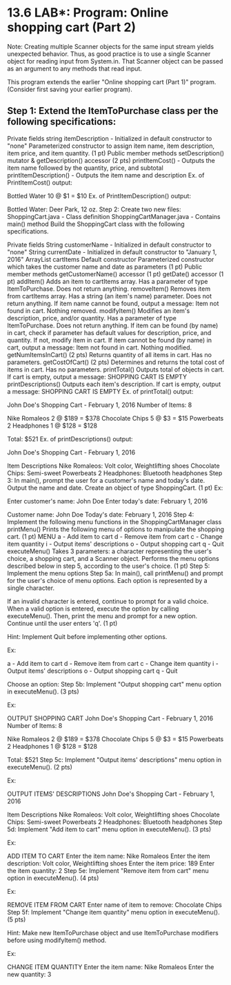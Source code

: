 # 13.6 LAB*: Program: Online shopping cart (Part 2)

Note: Creating multiple Scanner objects for the same input stream yields unexpected behavior. Thus, as good practice is to use a single Scanner object for reading input from System.in. That Scanner object can be passed as an argument to any methods that read input.

This program extends the earlier "Online shopping cart (Part 1)" program. (Consider first saving your earlier program).

## Step 1: Extend the ItemToPurchase class per the following specifications:
Private fields
string itemDescription - Initialized in default constructor to "none"
Parameterized constructor to assign item name, item description, item price, and item quantity. (1 pt)
Public member methods
setDescription() mutator & getDescription() accessor (2 pts)
printItemCost() - Outputs the item name followed by the quantity, price, and subtotal
printItemDescription() - Outputs the item name and description
Ex. of PrintItemCost() output:

Bottled Water 10 @ $1 = $10
Ex. of PrintItemDescription() output:

Bottled Water: Deer Park, 12 oz.
Step 2: Create two new files:
ShoppingCart.java - Class definition
ShoppingCartManager.java - Contains main() method
Build the ShoppingCart class with the following specifications.

Private fields
String customerName - Initialized in default constructor to "none"
String currentDate - Initialized in default constructor to "January 1, 2016"
ArrayList cartItems
Default constructor
Parameterized constructor which takes the customer name and date as parameters (1 pt)
Public member methods
getCustomerName() accessor (1 pt)
getDate() accessor (1 pt)
addItem()
Adds an item to cartItems array. Has a parameter of type ItemToPurchase. Does not return anything.
removeItem()
Removes item from cartItems array. Has a string (an item's name) parameter. Does not return anything.
If item name cannot be found, output a message: Item not found in cart. Nothing removed.
modifyItem()
Modifies an item's description, price, and/or quantity. Has a parameter of type ItemToPurchase. Does not return anything.
If item can be found (by name) in cart, check if parameter has default values for description, price, and quantity. If not, modify item in cart.
If item cannot be found (by name) in cart, output a message: Item not found in cart. Nothing modified.
getNumItemsInCart() (2 pts)
Returns quantity of all items in cart. Has no parameters.
getCostOfCart() (2 pts)
Determines and returns the total cost of items in cart. Has no parameters.
printTotal()
Outputs total of objects in cart.
If cart is empty, output a message: SHOPPING CART IS EMPTY
printDescriptions()
Outputs each item's description.
If cart is empty, output a message: SHOPPING CART IS EMPTY
Ex. of printTotal() output:

John Doe's Shopping Cart - February 1, 2016
Number of Items: 8

Nike Romaleos 2 @ $189 = $378
Chocolate Chips 5 @ $3 = $15
Powerbeats 2 Headphones 1 @ $128 = $128

Total: $521
Ex. of printDescriptions() output:

John Doe's Shopping Cart - February 1, 2016

Item Descriptions
Nike Romaleos: Volt color, Weightlifting shoes
Chocolate Chips: Semi-sweet
Powerbeats 2 Headphones: Bluetooth headphones
Step 3: In main(), prompt the user for a customer's name and today's date. Output the name and date. Create an object of type ShoppingCart. (1 pt)
Ex:

Enter customer's name:
John Doe
Enter today's date:
February 1, 2016

Customer name: John Doe
Today's date: February 1, 2016
Step 4: Implement the following menu functions in the ShoppingCartManager class
printMenu()
Prints the following menu of options to manipulate the shopping cart. (1 pt)
MENU
a - Add item to cart
d - Remove item from cart
c - Change item quantity
i - Output items' descriptions
o - Output shopping cart
q - Quit
executeMenu()
Takes 3 parameters: a character representing the user's choice, a shopping cart, and a Scanner object. Performs the menu options described below in step 5, according to the user's choice. (1 pt)
Step 5: Implement the menu options
Step 5a: In main(), call printMenu() and prompt for the user's choice of menu options. Each option is represented by a single character.

If an invalid character is entered, continue to prompt for a valid choice. When a valid option is entered, execute the option by calling executeMenu(). Then, print the menu and prompt for a new option. Continue until the user enters 'q'. (1 pt)

Hint: Implement Quit before implementing other options.

Ex:

a - Add item to cart
d - Remove item from cart
c - Change item quantity
i - Output items' descriptions
o - Output shopping cart
q - Quit

Choose an option:
Step 5b: Implement "Output shopping cart" menu option in executeMenu(). (3 pts)

Ex:

OUTPUT SHOPPING CART
John Doe's Shopping Cart - February 1, 2016
Number of Items: 8

Nike Romaleos 2 @ $189 = $378
Chocolate Chips 5 @ $3 = $15
Powerbeats 2 Headphones 1 @ $128 = $128

Total: $521
Step 5c: Implement "Output items' descriptions" menu option in executeMenu(). (2 pts)

Ex:

OUTPUT ITEMS' DESCRIPTIONS
John Doe's Shopping Cart - February 1, 2016

Item Descriptions
Nike Romaleos: Volt color, Weightlifting shoes
Chocolate Chips: Semi-sweet
Powerbeats 2 Headphones: Bluetooth headphones
Step 5d: Implement "Add item to cart" menu option in executeMenu(). (3 pts)

Ex:

ADD ITEM TO CART
Enter the item name:
Nike Romaleos
Enter the item description:
Volt color, Weightlifting shoes
Enter the item price:
189
Enter the item quantity:
2
Step 5e: Implement "Remove item from cart" menu option in executeMenu(). (4 pts)

Ex:

REMOVE ITEM FROM CART
Enter name of item to remove:
Chocolate Chips
Step 5f: Implement "Change item quantity" menu option in executeMenu(). (5 pts)

Hint: Make new ItemToPurchase object and use ItemToPurchase modifiers before using modifyItem() method.

Ex:

CHANGE ITEM QUANTITY
Enter the item name:
Nike Romaleos
Enter the new quantity:
3
